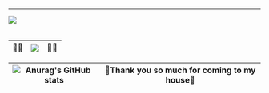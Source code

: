 





<br/>

---
![](https://komarev.com/ghpvc/?username=thinhdao16&color=ff69b4)
<br/> <br/>



<div align="center">

| 🌸🌸 | ![](https://github-profile-summary-cards.vercel.app/api/cards/profile-details?username=thinhdao16&theme=monokai)<br/> | 🌸🌸 |
| -------- | -------- | -------- |
  
</div>

<div align="center">

| ![Anurag's GitHub stats](https://github-readme-stats.vercel.app/api?username=thinhdao16&show_icons=true&theme=radical) | 🌸Thank you so much for coming to my house🌸 |
| -------- | -------- |
  


</div>

